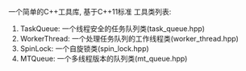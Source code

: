 一个简单的C++工具库, 基于C++11标准
工具类列表:
1) TaskQueue: 一个线程安全的任务队列类(task_queue.hpp)
2) WorkerThread: 一个处理任务队列的工作线程类(worker_thread.hpp)
3) SpinLock: 一个自旋锁类(spin_lock.hpp)
4) MTQueue: 一个多线程版本的队列类(mt_queue.hpp)
